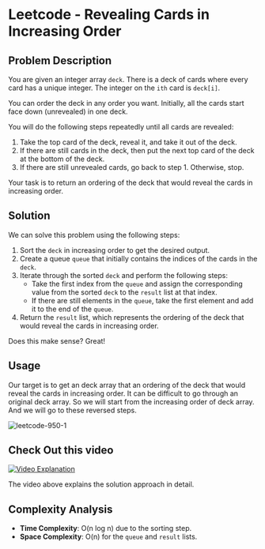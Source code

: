 # Leetcode - Revealing Cards in Increasing Order

## Problem Description

You are given an integer array `deck`. There is a deck of cards where every card has a unique integer. The integer on the `ith` card is `deck[i]`.

You can order the deck in any order you want. Initially, all the cards start face down (unrevealed) in one deck.

You will do the following steps repeatedly until all cards are revealed:

1. Take the top card of the deck, reveal it, and take it out of the deck.
2. If there are still cards in the deck, then put the next top card of the deck at the bottom of the deck.
3. If there are still unrevealed cards, go back to step 1. Otherwise, stop.

Your task is to return an ordering of the deck that would reveal the cards in increasing order.

## Solution

We can solve this problem using the following steps:

1. Sort the `deck` in increasing order to get the desired output.
2. Create a queue `queue` that initially contains the indices of the cards in the `deck`.
3. Iterate through the sorted `deck` and perform the following steps:
   - Take the first index from the `queue` and assign the corresponding value from the sorted `deck` to the `result` list at that index.
   - If there are still elements in the `queue`, take the first element and add it to the end of the `queue`.
4. Return the `result` list, which represents the ordering of the deck that would reveal the cards in increasing order.


Does this make sense? Great!

## Usage

Our target is to get an deck array that an ordering of the deck that would reveal the cards in increasing order. It can be difficult to go through an original deck array. So we will start from the increasing order of deck array. And we will go to these reversed steps.

![leetcode-950-1](https://github.com/aTfure/codeKenya/assets/87364726/98f6a326-9648-4933-bebd-03838db0946c)



## Check Out this video

[![Video Explanation](https://img.youtube.com/vi/lx7sXPATO3U/mqdefault.jpg.jpg)](https://youtu.be/lx7sXPATO3U)

The video above explains the solution approach in detail.


## Complexity Analysis

- **Time Complexity**: O(n log n) due to the sorting step.
- **Space Complexity**: O(n) for the `queue` and `result` lists.
